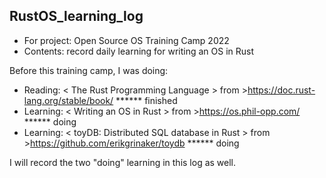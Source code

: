 ## RustOS_learning_log

- For project: Open Source OS Training Camp 2022
- Contents: record daily learning for writing an OS in Rust

Before this training camp, I was doing:
- Reading: < The Rust Programming Language > from >https://doc.rust-lang.org/stable/book/                      ****** finished
- Learning: < Writing an OS in Rust > from >https://os.phil-opp.com/                                           ****** doing
- Learning: < toyDB: Distributed SQL database in Rust > from >https://github.com/erikgrinaker/toydb            ****** doing

I will record the two "doing" learning in this log as well.
